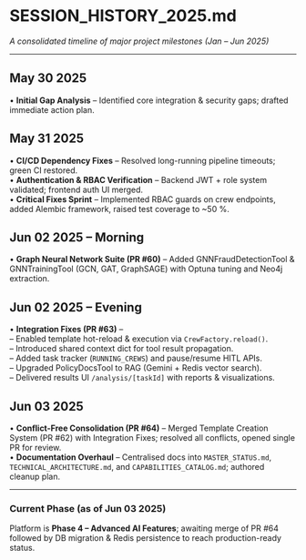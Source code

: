# SESSION_HISTORY_2025.md  
_A consolidated timeline of major project milestones (Jan – Jun 2025)_  

---

## May 30 2025  
• **Initial Gap Analysis** – Identified core integration & security gaps; drafted immediate action plan.  

## May 31 2025  
• **CI/CD Dependency Fixes** – Resolved long-running pipeline timeouts; green CI restored.  
• **Authentication & RBAC Verification** – Backend JWT + role system validated; frontend auth UI merged.  
• **Critical Fixes Sprint** – Implemented RBAC guards on crew endpoints, added Alembic framework, raised test coverage to ~50 %.  

## Jun 02 2025 – Morning  
• **Graph Neural Network Suite (PR #60)** – Added GNNFraudDetectionTool & GNNTrainingTool (GCN, GAT, GraphSAGE) with Optuna tuning and Neo4j extraction.  

## Jun 02 2025 – Evening  
• **Integration Fixes (PR #63)** –  
  – Enabled template hot-reload & execution via `CrewFactory.reload()`.  
  – Introduced shared context dict for tool result propagation.  
  – Added task tracker (`RUNNING_CREWS`) and pause/resume HITL APIs.  
  – Upgraded PolicyDocsTool to RAG (Gemini + Redis vector search).  
  – Delivered results UI `/analysis/[taskId]` with reports & visualizations.  

## Jun 03 2025  
• **Conflict-Free Consolidation (PR #64)** – Merged Template Creation System (PR #62) with Integration Fixes; resolved all conflicts, opened single PR for review.  
• **Documentation Overhaul** – Centralised docs into `MASTER_STATUS.md`, `TECHNICAL_ARCHITECTURE.md`, and `CAPABILITIES_CATALOG.md`; authored cleanup plan.  

---

### Current Phase (as of Jun 03 2025)  
Platform is **Phase 4 – Advanced AI Features**; awaiting merge of PR #64 followed by DB migration & Redis persistence to reach production-ready status.  
